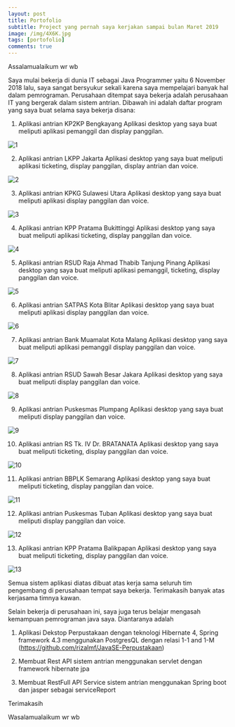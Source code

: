 ```yaml
---
layout: post
title: Portofolio
subtitle: Project yang pernah saya kerjakan sampai bulan Maret 2019
image: /img/4X6K.jpg
tags: [portofolio]
comments: true
---
```

Assalamualaikum wr wb


Saya mulai bekerja di dunia IT sebagai Java Programmer yaitu 6 November 2018 lalu, saya sangat bersyukur sekali karena saya mempelajari banyak hal dalam pemrograman. Perusahaan ditempat saya bekerja adalah perusahaan IT yang bergerak dalam sistem antrian. Dibawah ini adalah daftar program yang saya buat selama saya bekerja disana:

1. Aplikasi antrian KP2KP Bengkayang
Aplikasi desktop yang saya buat meliputi aplikasi pemanggil dan display panggilan.

 ![1](port/1.JPG)		 

2. Aplikasi antrian LKPP Jakarta
Aplikasi desktop yang saya buat meliputi aplikasi ticketing, display panggilan, display antrian dan voice.

 ![2](port/2.JPG)	

3.  Aplikasi antrian KPKG Sulawesi Utara
Aplikasi desktop yang saya buat meliputi aplikasi display panggilan dan voice. 

 ![3](port/3.JPG)	

4.  Aplikasi antrian KPP Pratama Bukittinggi
Aplikasi desktop yang saya buat meliputi aplikasi ticketing, display panggilan dan voice. 
 	 
 ![4](port/4.JPG)	

5. Aplikasi antrian RSUD Raja Ahmad Thabib Tanjung Pinang
Aplikasi desktop yang saya buat meliputi aplikasi pemanggil, ticketing, display panggilan dan voice.

 ![5](port/5.JPG)	

6. Aplikasi antrian SATPAS Kota Blitar
Aplikasi desktop yang saya buat meliputi aplikasi display panggilan dan voice.
       
 ![6](port/6.JPG)	

7. Aplikasi antrian Bank Muamalat Kota Malang
Aplikasi desktop yang saya buat meliputi aplikasi pemanggil display panggilan dan voice.	

 ![7](port/7.JPG)	

8. Aplikasi antrian RSUD Sawah Besar Jakara
Aplikasi desktop yang saya buat meliputi display panggilan dan voice.

 ![8](port/8.JPG)	 

9. Aplikasi antrian Puskesmas Plumpang
Aplikasi desktop yang saya buat meliputi display panggilan dan voice.

 ![9](port/9.JPG)		 

10. Aplikasi antrian RS Tk. IV Dr. BRATANATA
Aplikasi desktop yang saya buat meliputi ticketing, display panggilan dan voice.

 ![10](port/10.JPG)	

11. Aplikasi antrian BBPLK Semarang
Aplikasi desktop yang saya buat meliputi ticketing, display panggilan dan voice.

 ![11](port/11.JPG)	

12. Aplikasi antrian Puskesmas Tuban
Aplikasi desktop yang saya buat meliputi display panggilan dan voice.

 ![12](port/12.JPG)	

13. Aplikasi antrian KPP Pratama Balikpapan
Aplikasi desktop yang saya buat meliputi ticketing, display panggilan dan voice.

 ![13](port/13.JPG)	 

Semua sistem aplikasi diatas dibuat atas kerja sama seluruh tim pengembang di perusahaan tempat saya bekerja. Terimakasih banyak atas kerjasama timnya kawan.


Selain bekerja di perusahaan ini, saya juga terus belajar mengasah kemampuan pemrograman java saya. Diantaranya adalah
1. Aplikasi Dekstop Perpustakaan dengan teknologi Hibernate 4, Spring framework 4.3 menggunakan PostgresQL dengan relasi 1-1 and 1-M
(https://github.com/rizalmf/JavaSE-Perpustakaan)

2. Membuat Rest API sistem antrian menggunakan servlet dengan framework hibernate jpa

3. Membuat RestFull API Service sistem antrian menggunakan Spring boot dan jasper sebagai serviceReport


Terimakasih

Wasalamualaikum wr wb